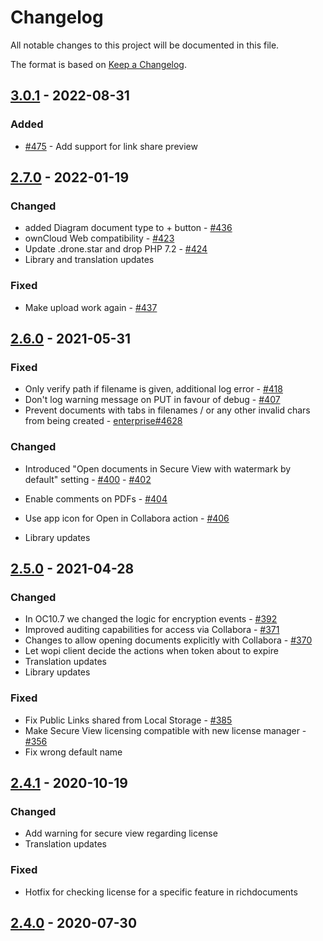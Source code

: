 # Changelog

All notable changes to this project will be documented in this file.

The format is based on [Keep a Changelog](http://keepachangelog.com/en/1.0.0/).

## [3.0.1] - 2022-08-31

### Added

- [#475](https://github.com/owncloud/richdocuments/pull/475) - Add support for link share preview 


## [2.7.0] - 2022-01-19

### Changed

- added Diagram document type to + button - [#436](https://github.com/owncloud/richdocuments/pull/436)
- ownCloud Web compatibility - [#423](https://github.com/owncloud/richdocuments/pull/423)
- Update .drone.star and drop PHP 7.2 - [#424](https://github.com/owncloud/richdocuments/pull/424)
- Library and translation updates

### Fixed

- Make upload work again - [#437](https://github.com/owncloud/richdocuments/pull/437)

## [2.6.0] - 2021-05-31

### Fixed

- Only verify path if filename is given, additional log error - [#418](https://github.com/owncloud/richdocuments/pull/418)
- Don't log warning message on PUT in favour of debug - [#407](https://github.com/owncloud/richdocuments/pull/407)
- Prevent documents with tabs in filenames / or any other invalid chars from being created - [enterprise#4628](https://github.com/owncloud/enterprise/issues/4628)

### Changed

- Introduced "Open documents in Secure View with watermark by default" setting - [#400](https://github.com/owncloud/richdocuments/pull/400) - [#402](https://github.com/owncloud/richdocuments/pull/402)
- Enable comments on PDFs - [#404](https://github.com/owncloud/richdocuments/pull/404)
- Use app icon for Open in Collabora action - [#406](https://github.com/owncloud/richdocuments/pull/406)


- Library updates


## [2.5.0] - 2021-04-28

### Changed

- In OC10.7 we changed the logic for encryption events -  [#392](https://github.com/owncloud/richdocuments/pull/392)
- Improved auditing capabilities for access via Collabora - [#371](https://github.com/owncloud/richdocuments/pull/371)
- Changes to allow opening documents explicitly with Collabora - [#370](https://github.com/owncloud/richdocuments/pull/370)
- Let wopi client decide the actions when token about to expire
- Translation updates
- Library updates

### Fixed
- Fix Public Links shared from Local Storage - [#385](https://github.com/owncloud/richdocuments/pull/385)
- Make Secure View licensing compatible with new license manager - [#356](https://github.com/owncloud/richdocuments/pull/356)
- Fix wrong default name


## [2.4.1] - 2020-10-19

### Changed
- Add warning for secure view regarding license
- Translation updates

### Fixed
- Hotfix for checking license for a specific feature in richdocuments


## [2.4.0] - 2020-07-30


[Unreleased]: https://github.com/owncloud/guests/compare/v3.0.1...master
[3.0.1]: https://github.com/owncloud/guests/compare/v2.7.0...v3.0.1
[2.7.0]: https://github.com/owncloud/guests/compare/v2.6.0...v2.7.0
[2.6.0]: https://github.com/owncloud/guests/compare/v2.5.0...v2.6.0
[2.5.0]: https://github.com/owncloud/guests/compare/v2.4.1...v2.5.0
[2.4.1]: https://github.com/owncloud/guests/compare/v2.4.0...v2.4.1
[2.4.0]: https://github.com/owncloud/guests/compare/v2.2.0...v2.4.0


